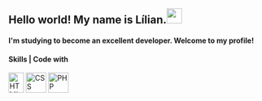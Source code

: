 ## Hello world! My name is Lílian.<img height="30" src="https://user-images.githubusercontent.com/119058582/236337965-0ab42422-e599-4e56-a7eb-a3372fa6815c.gif"/>
#### I'm studying to become an excellent developer. Welcome to my profile! 




   
#### Skills | Code with
<div style="dispaly=in-line block">
  <img align="center" alt="HTML" height="40" width="30" src="https://user-images.githubusercontent.com/119058582/236324271-aea89b94-3d55-4216-a05b-4d402cac43dc.png">
  <img align="center" alt="CSS" height="40" width="40" src="https://user-images.githubusercontent.com/119058582/236324128-51e6878e-5ee0-443e-a2c4-67bd59e47e9a.png">
  <img align="center" alt="PHP" height="40" width="40" src="https://user-images.githubusercontent.com/119058582/236324115-508a1819-cbea-461c-9e49-0adc1b748df9.png">
</div>

